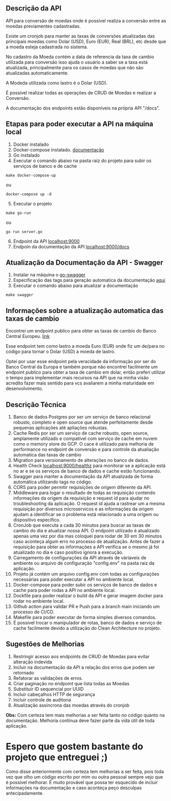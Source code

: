 ## Descrição da API
API para conversão de moedas onde é possível realiza a conversão entre as moedas previamentes cadastradas. 

Existe um cronjob para manter as taxas de conversões atualizadas das principais moedas como Dolar (USD), Euro (EUR), Real (BRL), etc desde que a moeda esteja cadastrada no sistema.

No cadastro da Moeda contém a data de referencia da taxa de cambio utilizada para conversão isso ajuda o usuário a saber se a taxa está atualizada, principalmente para os casos de moedas que não são atualizadas automaticamente.

A Modeda utilizada como lastro é o Dolar (USD).

É possível realizar todas as operações de CRUD de Moedas e realizar a Conversão.

A documentação dos endpoints estão disponíveis na própria API "/docs".

## Etapas para poder executar a API na máquina local
1. Docker instalado
2. Docker-compose instalado. [documentação](https://docs.docker.com/compose/install/linux/)
3. Go instalado
4. Executar o comando abaixo na pasta raiz do projeto para subir os serviços de banco e de cache
```
make docker-compose-up
```
ou
```
docker-compose up -d
```
5. Executar o projeto
```
make go-run
```
ou
```
go run server.go
```
6. Endpoint da API [localhost:9000](localhost:9000)
7. Endpoin da documentação da API [localhost:9000/docs](localhost:9000/docs)

## Atualização da Documentação da API - Swagger

1. Instalar na máquina o [go-swagger](https://goswagger.io/install.html)
2. Especificação das tags para geração automatica da documentação [aqui](https://goswagger.io/use/spec.html)
3. Executar o comando abaixo para atualizar a documentação
```
make swagger
```

## Informações sobre a atualização automatica das taxas de cambio
Encontrei um endpoint publico para obter as taxas de cambio do Banco Central Europeu. [link](https://www.ecb.europa.eu/stats/eurofxref/eurofxref-daily.xml)

Esse endpoint tem como lastro a moeda Euro (EUR) onde fiz um de/para no código para tornar o Dolar (USD) a moeda de lastro.

Optei por usar esse endpoint pela veracidade da informação por ser do Banco Central da Europa e também porque não encontrei facilmente um endpoint publico para obter a taxa de cambio em dolar, então preferi utilizar o tempo para implementar mais recursos na API que na minha visão acredito fazer mais sentido para vcs avaliarem a minha maturidade em desenvolvimento.

## Descrição Técnica
1. Banco de dados Postgres por ser um serviço de banco relacional robusto, completo e open source que atende perfeitamente desde pequenas aplicações até apliações robustas.
2. Cache Redis por ser um serviço de cache robusto, open source, amplamente utilizado e compatível com serviço de cache em nuvem como o memory store do GCP. O cace é utilizado para melhoria de performance no endpoint de conversão e para controle da atualiação automatica das taxas de cambio 
3. Migration para versionamento de alterações no banco de dados.
4. Health Check [localhost:9000/healthz](localhost:9000/healthz) para monitorar se a aplicação está no ar e se os serviços de banco de dados e cache estão funcionando.
5. Swagger para manter a documentação da API atualizada de forma automática utilizando tags no código.
6. CORS para poder permitir requisições de origem diferente da API.
7. Middleware para logar o resultado de todas as requisição contendo informações da origem da requisição e request id para ajudar no troubleshooting da aplicação. O request id ajuda a rastrear um a mesma requisição por diversos microservicos e as informações da origem ajudam a identificar se o problema está relacionado a uma origem ou dispositivo especifico.
8. CronJob que executa a cada 30 minutos para buscar as taxas de cambio do dia e atualizar nossa API. O endpoint utilizado é atualizado apenas uma vez por dia mas coloquei para rodar de 30 em 30 minutos caso aconteça algum erro no processo de atualização. Antes de fazer a requisição para obter as informações a API verifica se o mesmo já foi atualizado no dia e caso positivo ignora a execução.
9. Carregamento de configurações da API através de váriaveis de ambiente ou arquivo de configuração "config.env" na pasta raiz da aplicação.
10. Projeto já contém um arquivo config.env com todas as configurações necessárias para poder executar a API no ambiente local. 
11. Docker-compose para poder subir os serviços de banco de dados e cache para poder rodas a API no ambiente local.
12. Dockfile para poder realizar o build da API e gerar imagem docker para rodar no ambiente local.
13. Github action para validar PR e Push para a branch main iniciando um processo de CI/CD.
14. Makefile para poder executar de forma simples diversos comandos.
15. É possível trocar o manipulador de rotas, banco de dados e serviço de cache facilmente devido a utilização do Clean Architecture no projeto.

## Sugestões de Melhorias

1. Restringir acesso aos endpoints de CRUD de Moedas para evitar alteração indevida
2. Incluir na documentação da API a relação dos erros que podem ser retornado
3. Refatorar as validações de erros.
4. Criar paginação no endpoint que lista todas as Moedas
5. Substituir ID sequencial por UUID
6. Incluir cabeçalhos HTTP de segurança
7. Incluir controle de auditoria
8. Atualização assincrona das moedas através do cronjob

**Obs:** Com certeza tem mais melhorias a ser feita tanto no código quanto na documentação. Melhoria continua deve fazer parte da vida útil de toda aplicação.

# Espero que gostem bastante do projeto que entreguei ;)
Como disse anteriormente com certeza tem melhorias a ser feita, pois toda vez que olho um código escrito por mim ou outra pessoal sempre vejo que é possível melhorar.
É muito provável que possa ter esquecido de incluir informações na documentação e caso aconteça peço desculpas antecipadamente.